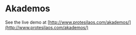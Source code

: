 # Akademos

See the live demo at [http://www.protesilaos.com/akademos/](http://www.protesilaos.com/akademos/)
